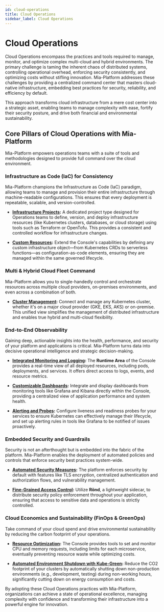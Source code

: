 ```yaml
---
id: cloud-operations
title: Cloud Operations
sidebar_label: Cloud Operations
---
```


# Cloud Operations

Cloud Operations encompass the practices and tools required to manage, monitor, and optimize complex multi-cloud and hybrid environments. The primary challenge is taming the inherent chaos of distributed systems, controlling operational overhead, enforcing security consistently, and optimizing costs without stifling innovation. Mia-Platform addresses these challenges by providing a centralized command center that masters cloud-native infrastructure, embedding best practices for security, reliability, and efficiency by default.

This approach transforms cloud infrastructure from a mere cost center into a strategic asset, enabling teams to manage complexity with ease, fortify their security posture, and drive both financial and environmental sustainability.

## Core Pillars of Cloud Operations with Mia-Platform

Mia-Platform empowers operations teams with a suite of tools and methodologies designed to provide full command over the cloud environment.

### Infrastructure as Code (IaC) for Consistency

Mia-Platform champions the Infrastructure as Code (IaC) paradigm, allowing teams to manage and provision their entire infrastructure through machine-readable configurations. This ensures that every deployment is repeatable, scalable, and version-controlled.

* [**Infrastructure Projects**](/console/project-configuration/infrastructure-project.md)**:** A dedicated project type designed for Operations teams to define, version, and deploy infrastructure resources (like Kubernetes clusters, databases, or cloud storage) using tools such as Terraform or OpenTofu. This provides a consistent and controlled workflow for infrastructure changes.

* [**Custom Resources**](/console/design-your-projects/custom-resources/custom-resources.md)**:** Extend the Console's capabilities by defining any custom infrastructure object—from Kubernetes CRDs to serverless functions—as configuration-as-code elements, ensuring they are managed within the same governed lifecycle.

### Multi & Hybrid Cloud Fleet Command

Mia-Platform allows you to single-handedly control and orchestrate resources across multiple cloud providers, on-premises environments, and even across a combination of both.

* [**Cluster Management**](/console/company-configuration/clusters-management/connect-and-manage-cluster.mdx)**:** Connect and manage any Kubernetes cluster, whether it's on a major cloud provider (GKE, EKS, AKS) or on-premise. This unified view simplifies the management of distributed infrastructure and enables true hybrid and multi-cloud flexibility.

### End-to-End Observability

Gaining deep, actionable insights into the health, performance, and security of your platform and applications is critical. Mia-Platform turns data into decisive operational intelligence and strategic decision-making.

* [**Integrated Monitoring and Logging**](/development_suite/monitoring/introduction.md)**:** The **Runtime Area** of the Console provides a real-time view of all deployed resources, including pods, deployments, and services. It offers direct access to logs, events, and resource metrics.

* [**Customizable Dashboards**](/development_suite/monitoring/dashboard.md)**:** Integrate and display dashboards from monitoring tools like Grafana and Kibana directly within the Console, providing a centralized view of application performance and system health.

* [**Alerting and Probes**](/development_suite/api-console/api-design/microservice-runtime-resources.md)**:** Configure liveness and readiness probes for your services to ensure Kubernetes can effectively manage their lifecycle, and set up alerting rules in tools like Grafana to be notified of issues proactively.

### Embedded Security and Guardrails

Security is not an afterthought but is embedded into the fabric of the platform. Mia-Platform enables the deployment of automated policies and controls that enforce security best practices system-wide.

* [**Automated Security Measures**](/infrastructure/paas/security-measures.md)**:** The platform enforces security by default with features like TLS encryption, centralized authentication and authorization flows, and vulnerability management.

* [**Fine-Grained Access Control**](/development_suite/api-console/api-design/authorization.md)**:** Utilize **Rönd**, a lightweight sidecar, to distribute security policy enforcement throughout your application, ensuring that access to sensitive data and operations is strictly controlled.

### Cloud Economics and Sustainability (FinOps & GreenOps)

Take command of your cloud spend and drive environmental sustainability by reducing the carbon footprint of your operations.

* [**Resource Optimization**](/console/tutorials/set-requests-limits-of-a-microservice.mdx)**:** The Console provides tools to set and monitor CPU and memory requests, including limits for each microservice, eventually preventing resource waste while optimizing costs.

* [**Automated Environment Shutdown with Kube-Green**](/infrastructure/paas/tools/kube-green.md)**:** Reduce the CO2 footprint of your clusters by automatically shutting down non-production environments (e.g., development, testing) during non-working hours, significantly cutting down on energy consumption and costs.

By adopting these Cloud Operations practices with Mia-Platform, organizations can achieve a state of operational excellence, managing complexity with confidence and transforming their infrastructure into a powerful engine for innovation.
